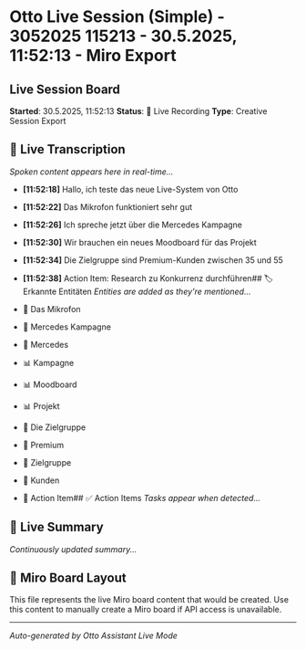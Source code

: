 # Otto Live Session (Simple) - 3052025 115213 - 30.5.2025, 11:52:13 - Miro Export

## Live Session Board
**Started**: 30.5.2025, 11:52:13
**Status**: 🔴 Live Recording
**Type**: Creative Session Export

## 🎤 Live Transcription
*Spoken content appears here in real-time...*


- **[11:52:18]** Hallo, ich teste das neue Live-System von Otto
- **[11:52:22]** Das Mikrofon funktioniert sehr gut
- **[11:52:26]** Ich spreche jetzt über die Mercedes Kampagne
- **[11:52:30]** Wir brauchen ein neues Moodboard für das Projekt
- **[11:52:34]** Die Zielgruppe sind Premium-Kunden zwischen 35 und 55
- **[11:52:38]** Action Item: Research zu Konkurrenz durchführen## 🏷️ Erkannte Entitäten
*Entities are added as they're mentioned...*


- 👤 Das Mikrofon
- 👤 Mercedes Kampagne
- 🏢 Mercedes
- 📊 Kampagne
- 📊 Moodboard
- 📊 Projekt
- 👤 Die Zielgruppe
- 🚗 Premium
- 📌 Zielgruppe
- 📌 Kunden
- 👤 Action Item## ✅ Action Items
*Tasks appear when detected...*

## 📝 Live Summary
*Continuously updated summary...*

## 🎨 Miro Board Layout
This file represents the live Miro board content that would be created.
Use this content to manually create a Miro board if API access is unavailable.

---
*Auto-generated by Otto Assistant Live Mode*
